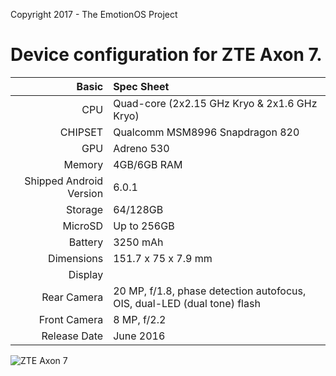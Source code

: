 Copyright 2017 - The EmotionOS Project

Device configuration for ZTE Axon 7.
=====================================

Basic   | Spec Sheet
-------:|:-------------------------
CPU     | Quad-core (2x2.15 GHz Kryo & 2x1.6 GHz Kryo)
CHIPSET | Qualcomm MSM8996 Snapdragon 820
GPU     | Adreno 530
Memory  |4GB/6GB RAM
Shipped Android Version | 6.0.1
Storage | 64/128GB
MicroSD | Up to 256GB
Battery | 3250 mAh
Dimensions | 151.7 x 75 x 7.9 mm
Display | 
Rear Camera  | 20 MP, f/1.8, phase detection autofocus, OIS, dual-LED (dual tone) flash
Front Camera | 8 MP, f/2.2
Release Date | June 2016


![ZTE Axon 7](https://d28dq596ebml6z.cloudfront.net/media/wysiwyg/Axon7/phone1x_home_2.png "ZTE Axon 7")
